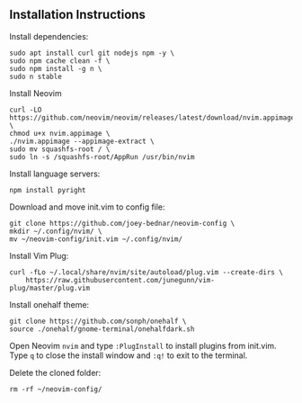 ## Installation Instructions

Install dependencies:
```
sudo apt install curl git nodejs npm -y \
sudo npm cache clean -f \
sudo npm install -g n \
sudo n stable
```
Install Neovim
```
curl -LO https://github.com/neovim/neovim/releases/latest/download/nvim.appimage \
chmod u+x nvim.appimage \
./nvim.appimage --appimage-extract \
sudo mv squashfs-root / \
sudo ln -s /squashfs-root/AppRun /usr/bin/nvim
```

Install language servers:
```
npm install pyright
```

Download and move init.vim to config file:
```
git clone https://github.com/joey-bednar/neovim-config \
mkdir ~/.config/nvim/ \
mv ~/neovim-config/init.vim ~/.config/nvim/
```

Install Vim Plug:
```
curl -fLo ~/.local/share/nvim/site/autoload/plug.vim --create-dirs \
    https://raw.githubusercontent.com/junegunn/vim-plug/master/plug.vim
```   

Install onehalf theme:
```
git clone https://github.com/sonph/onehalf \
source ./onehalf/gnome-terminal/onehalfdark.sh
```

Open Neovim `nvim` and type `:PlugInstall` to install plugins from init.vim. Type `q` to close the install window and `:q!` to exit to the terminal.

Delete the cloned folder:
```
rm -rf ~/neovim-config/
```

